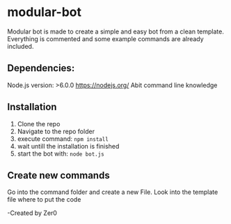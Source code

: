 # modular-bot

Modular bot is made to create a simple and easy bot from a clean template. Everything is commented and some example commands are already included.

## Dependencies:
Node.js version: >6.0.0 https://nodejs.org/
Abit command line knowledge

## Installation
1. Clone the repo
2. Navigate to the repo folder
3. execute command: ``npm install``
4. wait untill the installation is finished
5. start the bot with: ``node bot.js``

## Create new commands
Go into the command folder and create a new File.
Look into the template file where to put the code

-Created by Zer0
